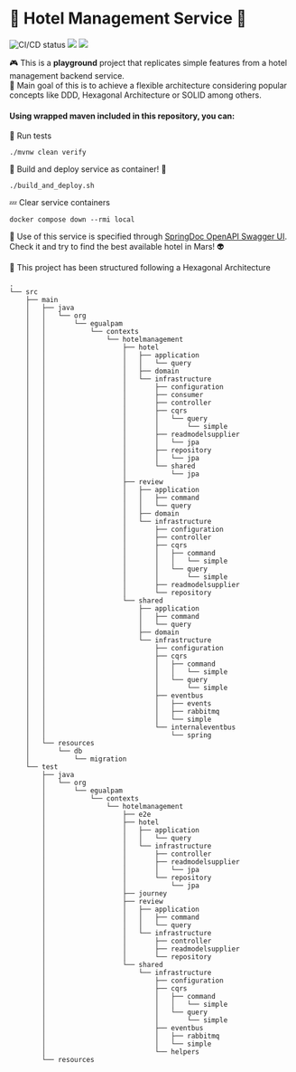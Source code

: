 # 🏨 Hotel Management Service 🏨

![CI/CD status](https://github.com/erickgualpa/hotel-management-service/actions/workflows/maven.yml/badge.svg)
[![](https://img.shields.io/badge/Spring%20Boot%20Version-3.3.4-blue)](/pom.xml)
[![](https://img.shields.io/badge/Java%20Version-21-blue)](/pom.xml)

🎮 This is a **playground** project that replicates simple features from a hotel management backend service.
<br>
🤔 Main goal of this is to achieve a flexible architecture considering popular concepts like DDD, Hexagonal Architecture
or
SOLID among others.

#### Using wrapped maven included in this repository, you can:

🧪 Run tests
<br>

```shell script
./mvnw clean verify
```

🚀 Build and deploy service as container! 🐳
<br>

```shell script
./build_and_deploy.sh
```

💤 Clear service containers

```shell script
docker compose down --rmi local
```

🔹 Use of this service is specified through [SpringDoc OpenAPI Swagger UI](http://localhost:8080/swagger-ui/index.html).
Check it and try to find the best available hotel in Mars! 👽
<br>

📣 This project has been structured following a Hexagonal Architecture

[//]: # (Directory tree below was generated using 'tree -d -I target' command)

```
.
└── src
    ├── main
    │   ├── java
    │   │   └── org
    │   │       └── egualpam
    │   │           └── contexts
    │   │               └── hotelmanagement
    │   │                   ├── hotel
    │   │                   │   ├── application
    │   │                   │   │   └── query
    │   │                   │   ├── domain
    │   │                   │   └── infrastructure
    │   │                   │       ├── configuration
    │   │                   │       ├── consumer
    │   │                   │       ├── controller
    │   │                   │       ├── cqrs
    │   │                   │       │   └── query
    │   │                   │       │       └── simple
    │   │                   │       ├── readmodelsupplier
    │   │                   │       │   └── jpa
    │   │                   │       ├── repository
    │   │                   │       │   └── jpa
    │   │                   │       └── shared
    │   │                   │           └── jpa
    │   │                   ├── review
    │   │                   │   ├── application
    │   │                   │   │   ├── command
    │   │                   │   │   └── query
    │   │                   │   ├── domain
    │   │                   │   └── infrastructure
    │   │                   │       ├── configuration
    │   │                   │       ├── controller
    │   │                   │       ├── cqrs
    │   │                   │       │   ├── command
    │   │                   │       │   │   └── simple
    │   │                   │       │   └── query
    │   │                   │       │       └── simple
    │   │                   │       ├── readmodelsupplier
    │   │                   │       └── repository
    │   │                   └── shared
    │   │                       ├── application
    │   │                       │   ├── command
    │   │                       │   └── query
    │   │                       ├── domain
    │   │                       └── infrastructure
    │   │                           ├── configuration
    │   │                           ├── cqrs
    │   │                           │   ├── command
    │   │                           │   │   └── simple
    │   │                           │   └── query
    │   │                           │       └── simple
    │   │                           ├── eventbus
    │   │                           │   ├── events
    │   │                           │   ├── rabbitmq
    │   │                           │   └── simple
    │   │                           └── internaleventbus
    │   │                               └── spring
    │   └── resources
    │       └── db
    │           └── migration
    └── test
        ├── java
        │   └── org
        │       └── egualpam
        │           └── contexts
        │               └── hotelmanagement
        │                   ├── e2e
        │                   ├── hotel
        │                   │   ├── application
        │                   │   │   └── query
        │                   │   └── infrastructure
        │                   │       ├── controller
        │                   │       ├── readmodelsupplier
        │                   │       │   └── jpa
        │                   │       └── repository
        │                   │           └── jpa
        │                   ├── journey
        │                   ├── review
        │                   │   ├── application
        │                   │   │   ├── command
        │                   │   │   └── query
        │                   │   └── infrastructure
        │                   │       ├── controller
        │                   │       ├── readmodelsupplier
        │                   │       └── repository
        │                   └── shared
        │                       └── infrastructure
        │                           ├── configuration
        │                           ├── cqrs
        │                           │   ├── command
        │                           │   │   └── simple
        │                           │   └── query
        │                           │       └── simple
        │                           ├── eventbus
        │                           │   ├── rabbitmq
        │                           │   └── simple
        │                           └── helpers
        └── resources
```
